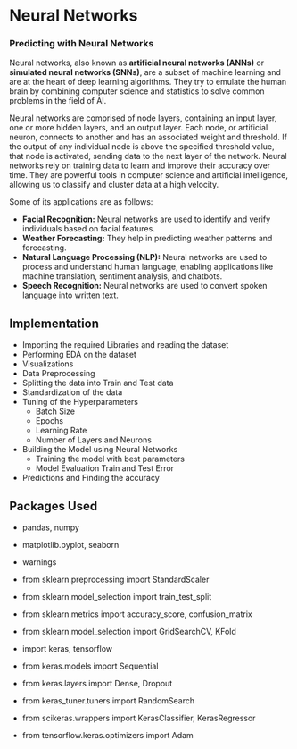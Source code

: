 # Neural Networks
### Predicting with Neural Networks 
Neural networks, also known as **artificial neural networks (ANNs)** or **simulated neural networks (SNNs)**, are a subset of machine learning and are at the heart of deep learning algorithms. They try to emulate the human brain by combining computer science and statistics to solve common problems in the field of AI.

Neural networks are comprised of node layers, containing an input layer, one or more hidden layers, and an output layer. Each node, or artificial neuron, connects to another and has an associated weight and threshold. If the output of any individual node is above the specified threshold value, that node is activated, sending data to the next layer of the network. 
Neural networks rely on training data to learn and improve their accuracy over time. They are powerful tools in computer science and artificial intelligence, allowing us to classify and cluster data at a high velocity.

Some of its applications are as follows:
- **Facial Recognition:** Neural networks are used to identify and verify individuals based on facial features.
- **Weather Forecasting:** They help in predicting weather patterns and forecasting.
- **Natural Language Processing (NLP):** Neural networks are used to process and understand human language, enabling applications like machine translation, sentiment analysis, and chatbots.
- **Speech Recognition:** Neural networks are used to convert spoken language into written text.

## Implementation
- Importing the required Libraries and reading the dataset
- Performing EDA on the dataset
- Visualizations
- Data Preprocessing
- Splitting the data into Train and Test data
- Standardization of the data
- Tuning of the Hyperparameters
  - Batch Size
  - Epochs
  - Learning Rate
  - Number of Layers and Neurons
- Building the Model using Neural Networks
  - Training the model with best parameters
  - Model Evaluation Train and Test Error
- Predictions and Finding the accuracy

## Packages Used
- pandas, numpy
- matplotlib.pyplot, seaborn
- warnings

- from sklearn.preprocessing import StandardScaler
- from sklearn.model_selection import train_test_split
- from sklearn.metrics import accuracy_score, confusion_matrix
- from sklearn.model_selection import GridSearchCV, KFold

- import keras, tensorflow
- from keras.models import Sequential
- from keras.layers import Dense, Dropout
- from keras_tuner.tuners import RandomSearch
- from scikeras.wrappers import KerasClassifier, KerasRegressor
- from tensorflow.keras.optimizers import Adam
